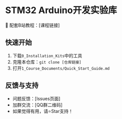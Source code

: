 # STM32 Arduino开发实验库  
🚀 配套B站教程：[课程链接]  

## 快速开始  
1. 下载`0_Installation_Kits`中的工具  
2. 克隆本仓库：`git clone [仓库链接]`  
3. 打开`1_Course_Documents/Quick_Start_Guide.md`  

## 反馈与支持  
- 问题反馈：[Issues页面]  
- 加群交流：[QQ群二维码]  
- 如果觉得有用，请⭐Star支持！  